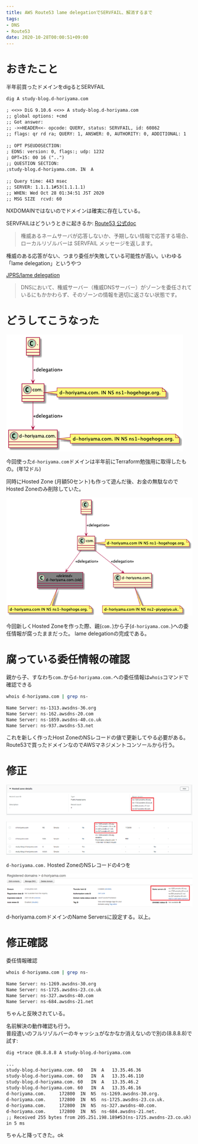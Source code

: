 ```yaml
---
title: AWS Route53 lame delegationでSERVFAIL、解消するまで
tags:
- DNS
- Route53
date: 2020-10-28T00:00:51+09:00
---
```


# おきたこと

半年前買ったドメインをdigるとSERVFAIL

```sh
dig A study-blog.d-horiyama.com
```

```
; <<>> DiG 9.10.6 <<>> A study-blog.d-horiyama.com
;; global options: +cmd
;; Got answer:
;; ->>HEADER<<- opcode: QUERY, status: SERVFAIL, id: 60862
;; flags: qr rd ra; QUERY: 1, ANSWER: 0, AUTHORITY: 0, ADDITIONAL: 1

;; OPT PSEUDOSECTION:
; EDNS: version: 0, flags:; udp: 1232
; OPT=15: 00 16 ("..")
;; QUESTION SECTION:
;study-blog.d-horiyama.com.	IN	A

;; Query time: 443 msec
;; SERVER: 1.1.1.1#53(1.1.1.1)
;; WHEN: Wed Oct 28 01:34:51 JST 2020
;; MSG SIZE  rcvd: 60
```

NXDOMAINではないのでドメインは確実に存在している。

SERVFAILはどういうときに起きるか: [Route53 公式doc](https://aws.amazon.com/jp/premiumsupport/knowledge-center/partial-dns-failures/)

> 権威あるネームサーバが応答しないか、予期しない情報で応答する場合、ローカルリゾルバーは SERVFAIL メッセージを返します。

権威のある応答がない、つまり委任が失敗している可能性が高い。いわゆる「lame delegation」というやつ

[JPRS/lame delegation](https://jprs.jp/glossary/index.php?ID=0176)

> DNSにおいて、権威サーバー（権威DNSサーバー）がゾーンを委任されているにもかかわらず、そのゾーンの情報を適切に返さない状態です。

# どうしてこうなった

![before](./before.png)


今回使った`d-horiyama.com`ドメインは半年前にTerraform勉強用に取得したもの。(年12ドル)
  
同時にHosted Zone (月額50セント)も作って遊んだ後、お金の無駄なのでHosted Zoneのみ削除していた。

![lame](./lame.png)

今回新しくHosted Zoneを作った際、親(`com.`)から子(`d-horiyama.com.`)への委任情報が腐ったままだった。
lame delegationの完成である。

# 腐っている委任情報の確認

親から子、すなわち`com.`から`d-horiyama.com.`への委任情報は`whois`コマンドで確認できる

```sh
whois d-horiyama.com | grep ns-
```

```
Name Server: ns-1313.awsdns-36.org
Name Server: ns-162.awsdns-20.com
Name Server: ns-1859.awsdns-40.co.uk
Name Server: ns-937.awsdns-53.net
```

これを新しく作ったHost ZoneのNSレコードの値で更新してやる必要がある。  
Route53で買ったドメインなのでAWSマネジメントコンソールから行う。

# 修正

![child_ns_1](./child_ns_1.png) 

![child_ns_2](./child_ns_2.png)

`d-horiyama.com.` Hosted ZoneのNSレコードの4つを

![parent_ns](./parent_ns.png)

d-horiyama.comドメインのName Serversに設定する。以上。



# 修正確認

委任情報確認

```sh
whois d-horiyama.com | grep ns-
```

```
Name Server: ns-1269.awsdns-30.org
Name Server: ns-1725.awsdns-23.co.uk
Name Server: ns-327.awsdns-40.com
Name Server: ns-684.awsdns-21.net
```

ちゃんと反映されている。

名前解決の動作確認も行う。  
普段遣いのフルリゾルバーのキャッシュがなかなか消えないので別の(8.8.8.8)で試す:

```sh
dig +trace @8.8.8.8 A study-blog.d-horiyama.com
```

```
...
study-blog.d-horiyama.com. 60	IN	A	13.35.46.36
study-blog.d-horiyama.com. 60	IN	A	13.35.46.110
study-blog.d-horiyama.com. 60	IN	A	13.35.46.2
study-blog.d-horiyama.com. 60	IN	A	13.35.46.16
d-horiyama.com.		172800	IN	NS	ns-1269.awsdns-30.org.
d-horiyama.com.		172800	IN	NS	ns-1725.awsdns-23.co.uk.
d-horiyama.com.		172800	IN	NS	ns-327.awsdns-40.com.
d-horiyama.com.		172800	IN	NS	ns-684.awsdns-21.net.
;; Received 255 bytes from 205.251.198.189#53(ns-1725.awsdns-23.co.uk) in 5 ms
```

ちゃんと降ってきた。ok
